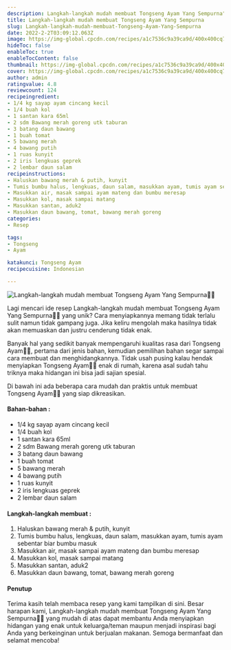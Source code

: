 ```yaml
---
description: Langkah-langkah mudah membuat Tongseng Ayam Yang Sempurna"
title: Langkah-langkah mudah membuat Tongseng Ayam Yang Sempurna
slug: Langkah-langkah-mudah-membuat-Tongseng-Ayam-Yang-Sempurna
date: 2022-2-2T03:09:12.063Z
image: https://img-global.cpcdn.com/recipes/a1c7536c9a39ca9d/400x400cq70/photo.jpg
hideToc: false
enableToc: true
enableTocContent: false
thumbnail: https://img-global.cpcdn.com/recipes/a1c7536c9a39ca9d/400x400cq70/photo.jpg
cover: https://img-global.cpcdn.com/recipes/a1c7536c9a39ca9d/400x400cq70/photo.jpg
author: admin
ratingvalue: 4.8
reviewcount: 124
recipeingredient:
- 1/4 kg sayap ayam cincang kecil
- 1/4 buah kol
- 1 santan kara 65ml
- 2 sdm Bawang merah goreng utk taburan
- 3 batang daun bawang
- 1 buah tomat
- 5 bawang merah
- 4 bawang putih
- 1 ruas kunyit
- 2 iris lengkuas geprek
- 2 lembar daun salam
recipeinstructions:
- Haluskan bawang merah & putih, kunyit
- Tumis bumbu halus, lengkuas, daun salam, masukkan ayam, tumis ayam sebentar biar bumbu masuk
- Masukkan air, masak sampai ayam mateng dan bumbu meresap
- Masukkan kol, masak sampai matang
- Masukkan santan, aduk2
- Masukkan daun bawang, tomat, bawang merah goreng
categories:
- Resep

tags:
- Tongseng
- Ayam

katakunci: Tongseng Ayam
recipecuisine: Indonesian

---
```


![Langkah-langkah mudah membuat Tongseng Ayam Yang Sempurna👩‍🍳](https://img-global.cpcdn.com/recipes/a1c7536c9a39ca9d/400x400cq70/photo.jpg)

Lagi mencari ide resep Langkah-langkah mudah membuat Tongseng Ayam Yang Sempurna👩‍🍳 yang unik? Cara menyiapkannya memang tidak terlalu sulit namun tidak gampang juga. Jika keliru mengolah maka hasilnya tidak akan memuaskan dan justru cenderung tidak enak.

Banyak hal yang sedikit banyak mempengaruhi kualitas rasa dari Tongseng Ayam👩‍🍳, pertama dari jenis bahan, kemudian pemilihan bahan segar sampai cara membuat dan menghidangkannya. Tidak usah pusing kalau hendak menyiapkan Tongseng Ayam👩‍🍳 enak di rumah, karena asal sudah tahu triknya maka hidangan ini bisa jadi sajian spesial.

Di bawah ini ada beberapa cara mudah dan praktis untuk membuat Tongseng Ayam👩‍🍳 yang siap dikreasikan.

<!--inarticleads1-->

#### Bahan-bahan :

- 1/4 kg sayap ayam cincang kecil
- 1/4 buah kol
- 1 santan kara 65ml
- 2 sdm Bawang merah goreng utk taburan
- 3 batang daun bawang
- 1 buah tomat
- 5 bawang merah
- 4 bawang putih
- 1 ruas kunyit
- 2 iris lengkuas geprek
- 2 lembar daun salam

<!--inarticleads2-->

#### Langkah-langkah membuat :

1. Haluskan bawang merah & putih, kunyit
1. Tumis bumbu halus, lengkuas, daun salam, masukkan ayam, tumis ayam sebentar biar bumbu masuk
1. Masukkan air, masak sampai ayam mateng dan bumbu meresap
1. Masukkan kol, masak sampai matang
1. Masukkan santan, aduk2
1. Masukkan daun bawang, tomat, bawang merah goreng

#### Penutup

Terima kasih telah membaca resep yang kami tampilkan di sini. Besar harapan kami, Langkah-langkah mudah membuat Tongseng Ayam Yang Sempurna👩‍🍳 yang mudah di atas dapat membantu Anda menyiapkan hidangan yang enak untuk keluarga/teman maupun menjadi inspirasi bagi Anda yang berkeinginan untuk berjualan makanan. Semoga bermanfaat dan selamat mencoba!